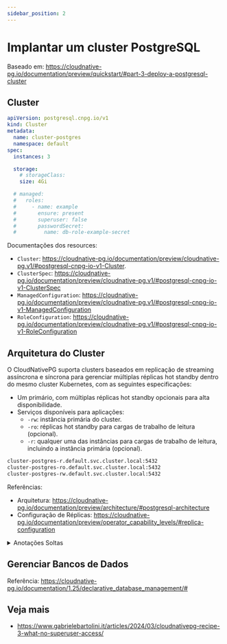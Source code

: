 ```yaml
---
sidebar_position: 2
---
```


# Implantar um cluster PostgreSQL

Baseado em: https://cloudnative-pg.io/documentation/preview/quickstart/#part-3-deploy-a-postgresql-cluster

## Cluster

```yml title="cluster.yml"
apiVersion: postgresql.cnpg.io/v1
kind: Cluster
metadata:
  name: cluster-postgres
  namespace: default
spec:
  instances: 3

  storage:
    # storageClass:
    size: 4Gi

  # managed:
  #   roles:
  #     - name: example
  #       ensure: present
  #       superuser: false
  #       passwordSecret:
  #         name: db-role-example-secret
```

Documentações dos resources:

- `Cluster`: https://cloudnative-pg.io/documentation/preview/cloudnative-pg.v1/#postgresql-cnpg-io-v1-Cluster.
- `ClusterSpec`: https://cloudnative-pg.io/documentation/preview/cloudnative-pg.v1/#postgresql-cnpg-io-v1-ClusterSpec
- `ManagedConfiguration`: https://cloudnative-pg.io/documentation/preview/cloudnative-pg.v1/#postgresql-cnpg-io-v1-ManagedConfiguration
- `RoleConfiguration`: https://cloudnative-pg.io/documentation/preview/cloudnative-pg.v1/#postgresql-cnpg-io-v1-RoleConfiguration

## Arquitetura do Cluster

O CloudNativePG suporta clusters baseados em replicação de streaming assíncrona e síncrona para gerenciar múltiplas réplicas hot standby dentro do mesmo cluster Kubernetes, com as seguintes especificações:​

- Um primário, com múltiplas réplicas hot standby opcionais para alta disponibilidade. ​
- Serviços disponíveis para aplicações:​
  - `-rw`: instância primária do cluster. ​
  - `-ro`: réplicas hot standby para cargas de trabalho de leitura (opcional). ​
  - `-r`: qualquer uma das instâncias para cargas de trabalho de leitura, incluindo a instância primária (opcional). ​

```bash
cluster-postgres-r.default.svc.cluster.local:5432
cluster-postgres-ro.default.svc.cluster.local:5432
cluster-postgres-rw.default.svc.cluster.local:5432
```

Referências:

- Arquitetura: https://cloudnative-pg.io/documentation/preview/architecture/#postgresql-architecture
- Configuração de Réplicas: https://cloudnative-pg.io/documentation/preview/operator_capability_levels/#replica-configuration

<details>

<summary>Anotações Soltas</summary>

```sh
kubectl port-forward service/cluster-postgres-rw 5432
```

```sh
ssh -N -L 5432:localhost:5432 root@{}
```

</details>

## Gerenciar Bancos de Dados

Referência: https://cloudnative-pg.io/documentation/1.25/declarative_database_management/#

## Veja mais

- https://www.gabrielebartolini.it/articles/2024/03/cloudnativepg-recipe-3-what-no-superuser-access/
